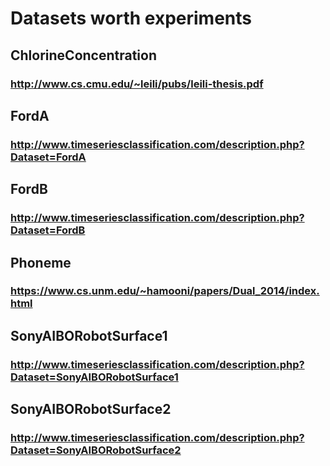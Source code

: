 # Datasets worth experiments
## ChlorineConcentration
### http://www.cs.cmu.edu/~leili/pubs/leili-thesis.pdf
## FordA
### http://www.timeseriesclassification.com/description.php?Dataset=FordA
## FordB
### http://www.timeseriesclassification.com/description.php?Dataset=FordB
## Phoneme
### https://www.cs.unm.edu/~hamooni/papers/Dual_2014/index.html
## SonyAIBORobotSurface1
### http://www.timeseriesclassification.com/description.php?Dataset=SonyAIBORobotSurface1
## SonyAIBORobotSurface2
### http://www.timeseriesclassification.com/description.php?Dataset=SonyAIBORobotSurface2
